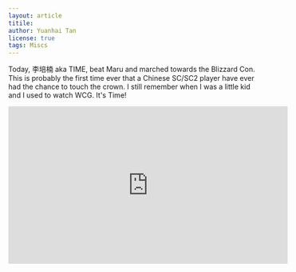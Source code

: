 ```yaml
---
layout: article
titile: 
author: Yuanhai Tan
license: true
tags: Miscs
---
```


Today, 李培楠 aka TIME, beat Maru and marched towards the Blizzard Con. This is probably the first time ever that a Chinese SC/SC2 player have ever had the chance to touch the crown. I still remember when I was a little kid and I used to watch WCG. It's Time!

<iframe width="560" height="315" src="https://www.youtube.com/embed/LAs2bGXD76s" frameborder="0" allow="accelerometer; autoplay; encrypted-media; gyroscope; picture-in-picture" allowfullscreen></iframe>